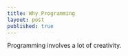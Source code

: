 ```yaml
---
title: Why Programming
layout: post
published: true
---
```

Programming involves a lot of creativity.